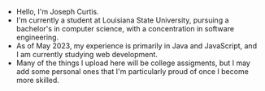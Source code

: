 - Hello, I'm Joseph Curtis.
- I'm currently a student at Louisiana State University, pursuing a bachelor's in computer science, with a concentration in software engineering.
- As of May 2023, my experience is primarily in Java and JavaScript, and I am currently studying web development.
- Many of the things I upload here will be college assigments, but I may add some personal ones that I'm particularly proud of once I become more skilled.

<!---
jcurtis182/jcurtis182 is a ✨ special ✨ repository because its `README.md` (this file) appears on your GitHub profile.
You can click the Preview link to take a look at your changes.
--->
